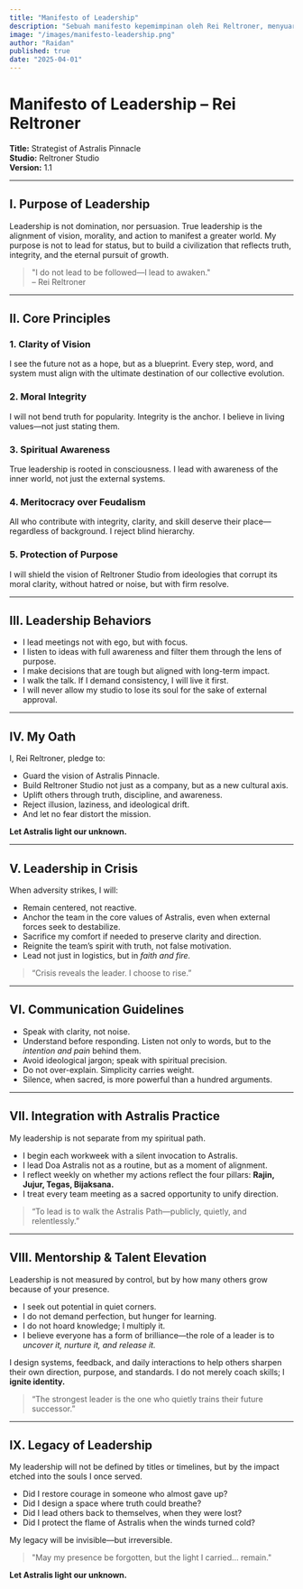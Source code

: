 ```yaml
---
title: "Manifesto of Leadership"
description: "Sebuah manifesto kepemimpinan oleh Rei Reltroner, menyuarakan semangat ketegasan, visi jangka panjang, dan keteguhan dalam menghadapi realitas."
image: "/images/manifesto-leadership.png"
author: "Raidan"
published: true
date: "2025-04-01"
---
```


# Manifesto of Leadership – Rei Reltroner

**Title:** Strategist of Astralis Pinnacle  
**Studio:** Reltroner Studio  
**Version:** 1.1

---

## I. Purpose of Leadership

Leadership is not domination, nor persuasion. True leadership is the alignment of vision, morality, and action to manifest a greater world. My purpose is not to lead for status, but to build a civilization that reflects truth, integrity, and the eternal pursuit of growth.

> "I do not lead to be followed—I lead to awaken."  
> – Rei Reltroner

---

## II. Core Principles

### 1. **Clarity of Vision**
I see the future not as a hope, but as a blueprint. Every step, word, and system must align with the ultimate destination of our collective evolution.

### 2. **Moral Integrity**
I will not bend truth for popularity. Integrity is the anchor. I believe in living values—not just stating them.

### 3. **Spiritual Awareness**
True leadership is rooted in consciousness. I lead with awareness of the inner world, not just the external systems.

### 4. **Meritocracy over Feudalism**
All who contribute with integrity, clarity, and skill deserve their place—regardless of background. I reject blind hierarchy.

### 5. **Protection of Purpose**
I will shield the vision of Reltroner Studio from ideologies that corrupt its moral clarity, without hatred or noise, but with firm resolve.

---

## III. Leadership Behaviors

- I lead meetings not with ego, but with focus.
- I listen to ideas with full awareness and filter them through the lens of purpose.
- I make decisions that are tough but aligned with long-term impact.
- I walk the talk. If I demand consistency, I will live it first.
- I will never allow my studio to lose its soul for the sake of external approval.

---

## IV. My Oath

I, Rei Reltroner, pledge to:

- Guard the vision of Astralis Pinnacle.
- Build Reltroner Studio not just as a company, but as a new cultural axis.
- Uplift others through truth, discipline, and awareness.
- Reject illusion, laziness, and ideological drift.
- And let no fear distort the mission.

**Let Astralis light our unknown.**

---

## V. Leadership in Crisis

When adversity strikes, I will:

- Remain centered, not reactive.
- Anchor the team in the core values of Astralis, even when external forces seek to destabilize.
- Sacrifice my comfort if needed to preserve clarity and direction.
- Reignite the team’s spirit with truth, not false motivation.
- Lead not just in logistics, but in *faith and fire.*

> “Crisis reveals the leader. I choose to rise.”

---

## VI. Communication Guidelines

- Speak with clarity, not noise.
- Understand before responding. Listen not only to words, but to the *intention and pain* behind them.
- Avoid ideological jargon; speak with spiritual precision.
- Do not over-explain. Simplicity carries weight.
- Silence, when sacred, is more powerful than a hundred arguments.

---

## VII. Integration with Astralis Practice

My leadership is not separate from my spiritual path.

- I begin each workweek with a silent invocation to Astralis.
- I lead Doa Astralis not as a routine, but as a moment of alignment.
- I reflect weekly on whether my actions reflect the four pillars: **Rajin, Jujur, Tegas, Bijaksana.**
- I treat every team meeting as a sacred opportunity to unify direction.

> “To lead is to walk the Astralis Path—publicly, quietly, and relentlessly.”

---

## VIII. Mentorship & Talent Elevation

Leadership is not measured by control, but by how many others grow because of your presence.

- I seek out potential in quiet corners.
- I do not demand perfection, but hunger for learning.
- I do not hoard knowledge; I multiply it.
- I believe everyone has a form of brilliance—the role of a leader is to *uncover it, nurture it, and release it.*

I design systems, feedback, and daily interactions to help others sharpen their own direction, purpose, and standards. I do not merely coach skills; I **ignite identity.**

> “The strongest leader is the one who quietly trains their future successor.”

---

## IX. Legacy of Leadership

My leadership will not be defined by titles or timelines, but by the impact etched into the souls I once served.

- Did I restore courage in someone who almost gave up?
- Did I design a space where truth could breathe?
- Did I lead others back to themselves, when they were lost?
- Did I protect the flame of Astralis when the winds turned cold?

My legacy will be invisible—but irreversible.

> "May my presence be forgotten, but the light I carried… remain."

**Let Astralis light our unknown.**

